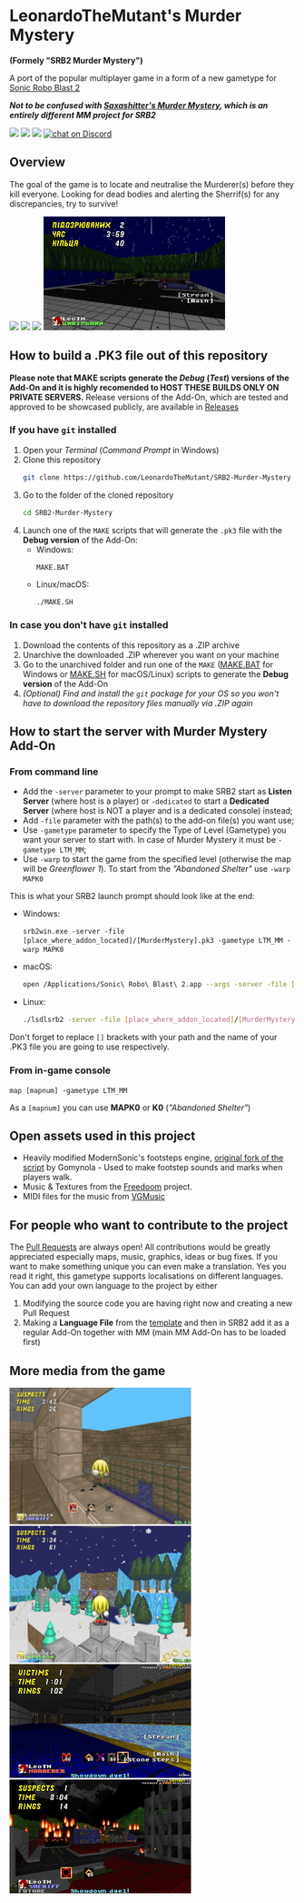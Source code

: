 # LeonardoTheMutant's Murder Mystery
**(Formely "SRB2 Murder Mystery")**

A port of the popular multiplayer game in a form of a new gametype for [Sonic Robo Blast 2](https://www.srb2.org)

***Not to be confused with [Saxashitter's Murder Mystery](https://github.com/Saxashitter/murder-mystery), which is an entirely different MM project for SRB2***

<a href="https://github.com/LeonardoTheMutant/SRB2-Murder-Mystery/graphs/contributors" alt="Contributors">
  <img src="https://img.shields.io/github/contributors/LeonardoTheMutant/SRB2-Murder-Mystery"></a>
<a href="https://github.com/LeonardoTheMutant/SRB2-Murder-Mystery/pulse" alt="Activity">
  <img src="https://img.shields.io/github/commit-activity/m/LeonardoTheMutant/SRB2-Murder-Mystery"></a>
<a href="https://srb2.org">
  <img src="https://img.shields.io/badge/SRB2_compatibility-v2.2.14-darkblue"></a>
<a href="https://discord.gg/UgG8h2djFE">
  <img src="https://img.shields.io/discord/1075825170658381926?logo=discord" alt="chat on Discord"></a>

## Overview
The goal of the game is to locate and neutralise the Murderer(s) before they kill everyone. Looking for dead bodies and alerting the Sherrif(s) for any discrepancies, try to survive!

<img src="./media/GIF_Lamon_1.gif">
<img src="./media/GIF_Lamon_2.gif">
<img src="./media/GIF_Lamon_3.gif">
<img src="./media/SCR_Leo_3.png" width="320">

## How to build a **.PK3** file out of this repository

**Please note that MAKE scripts generate the *Debug* (*Test*) versions of the Add-On and it is highly recomended to HOST THESE BUILDS ONLY ON PRIVATE SERVERS.**
Release versions of the Add-On, which are tested and approved to be showcased publicly, are available in [Releases](https://github.com/LeonardoTheMutant/SRB2-Murder-Mystery/releases)

### If you have `git` installed

1. Open your *Terminal* (*Command Prompt* in Windows)
2. Clone this repository
    ```sh
    git clone https://github.com/LeonardoTheMutant/SRB2-Murder-Mystery
    ```
3. Go to the folder of the cloned repository
    ```sh
    cd SRB2-Murder-Mystery
    ```
4. Launch one of the `MAKE` scripts that will generate the `.pk3` file with the **Debug version** of the Add-On:
    - Windows:
      ```batch
      MAKE.BAT
      ```
    - Linux/macOS:
      ```sh
      ./MAKE.SH
      ```

### In case you don't have `git` installed

1. Download the contents of this repository as a .ZIP archive
2. Unarchive the downloaded .ZIP wherever you want on your machine
3. Go to the unarchived folder and run one of the `MAKE` ([MAKE.BAT](MAKE.BAT) for Windows or [MAKE.SH](MAKE.SH) for macOS/Linux) scripts to generate the **Debug version** of the Add-On
4. *(Optional) Find and install the `git` package for your OS so you won't have to download the repository files manually via .ZIP again*

## How to start the server with Murder Mystery Add-On

### From command line
- Add the `-server` parameter to your prompt to make SRB2 start as **Listen Server** (where host is a player) or `-dedicated` to start a **Dedicated Server** (where host is NOT a player and is a dedicated console) instead;
- Add `-file` parameter with the path(s) to the add-on file(s) you want use;
- Use `-gametype` parameter to specify the Type of Level (Gametype) you want your server to start with. In case of Murder Mystery it must be `-gametype LTM_MM`;
- Use `-warp` to start the game from the specified level (otherwise the map will be *Greenflower 1*). To start from the *"Abandoned Shelter"* use `-warp MAPK0`

This is what your SRB2 launch prompt should look like at the end:
- Windows:
    ```batch
    srb2win.exe -server -file [place_where_addon_located]/[MurderMystery].pk3 -gametype LTM_MM -warp MAPK0
    ```
- macOS:
    ```sh
    open /Applications/Sonic\ Robo\ Blast\ 2.app --args -server -file [place_where_addon_located]/[MurderMystery].pk3 -gametype LTM_MM -warp MAPK0
    ```
- Linux:
    ```sh
    ./lsdlsrb2 -server -file [place_where_addon_located]/[MurderMystery].pk3 -gametype LTM_MM -warp MAPK0
    ```

Don't forget to replace `[]` brackets with your path and the name of your .PK3 file you are going to use respectively.

### From in-game console
```
map [mapnum] -gametype LTM_MM
```
As a `[mapnum]` you can use **MAPK0** or **K0** (*"Abandoned Shelter"*)

## Open assets used in this project
- Heavily modified ModernSonic's footsteps engine, [original fork of the script](https://mb.srb2.org/addons/footsteps.1378/) by Gomynola - Used to make footstep sounds and marks when players walk.
- Music & Textures from the [Freedoom](https://github.com/freedoom/freedoom) project.
- MIDI files for the music from [VGMusic](https://vgmusic.com)

## For people who want to contribute to the project
The [Pull Requests](https:github.com/LeonardoTheMutant/SRB2-Murder-Mystery/pulls) are always open! All contributions would be greatly appreciated especially maps, music, graphics, ideas or bug fixes. If you want to make something unique you can even make a translation. Yes you read it right, this gametype supports localisations on different languages. You can add your own language to the project by either

1. Modifying the source code you are having right now and creating a new Pull Request
2. Making a **Language File** from the [template](SRC/LUA/TEXT/EN.LUA) and then in SRB2 add it as a regular Add-On together with MM (main MM Add-On has to be loaded first)

## More media from the game
<img src="./media/SCR_Lamon_1.png" width="320">
<img src="./media/SCR_Lamon_2.png" width="320">
<img src="./media/SCR_Leo_1.png" width="320">
<img src="./media/SCR_Leo_2.png" width="320">
